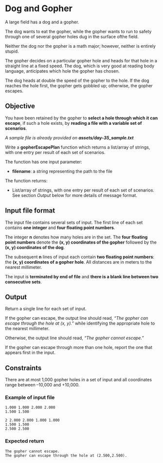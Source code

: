 # Dog and Gopher

A large field has a dog and a gopher.

The dog wants to eat the gopher, while the gopher wants to run to safety through one of several gopher holes dug in the surface ofthe field.

Neither the dog nor the gopher is a math major; however, neither is entirely stupid.

The gopher decides on a particular gopher hole and heads for that hole in a straight line at a fixed speed. The dog, which is very good at reading body language, anticipates which hole the gopher has chosen. 

The dog heads at double the speed of the gopher to the hole. If the dog reaches the hole first, the gopher gets gobbled up; otherwise, the gopher escapes.

## Objective
You have been retained by the gopher to **select a hole through which it can escape**, if such a hole exists, by **reading a file with a variable set of scenarios**.

*A sample file is already provided on **assets/day-35_sample.txt***

Write a **gopherEscapePlan** function which returns a list/array of strings, with one entry per result of each set of scenarios.

The function has one input parameter:
- **filename**: a string representing the path to the file

The function returns:
- List/array of strings, with one entry per result of each set of scenarios. See section *Output* below for more details of message format.

## Input file format

The input file contains several sets of input. The first line of each set contains **one integer** and **four floating point numbers**. 

The integer **n** denotes how many holes are in the set.
The **four floating point numbers** denote the **(x, y) coordinates of the gopher** followed by the **(x, y) coordinates of the dog**. 

The subsequent **n** lines of input each contain **two floating point numbers**: the **(x, y) coordinates of a gopher hole**. All distances are in meters to the nearest millimeter. 

The input is **terminated by end of file** and **there is a blank line between two consecutive sets**.

## Output
Return a single line for each set of input.

If the gopher can escape, the output line should read, _“The gopher can escape through the hole at (x, y).”_ while identifying the appropriate hole to the nearest millimeter. 

Otherwise, the output line should read, _“The gopher cannot escape.”_ 

If the gopher can escape through more than one hole, report the one that appears first in the input. 

## Constraints
There are at most 1,000 gopher holes in a set of input and all coordinates range between –10,000 and +10,000.



### Example of input file
```text
1.000 1.000 2.000 2.000
1.500 1.500

2 2.000 2.000 1.000 1.000
1.500 1.500
2.500 2.500
```

### Expected return
```text
The gopher cannot escape.
The gopher can escape through the hole at (2.500,2.500).
```


